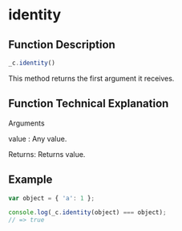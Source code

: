 # identity

## Function Description

```javascript
_c.identity()
```

This method returns the first argument it receives.

## Function Technical Explanation

Arguments

value : Any value.

Returns: Returns value.

## Example

```javascript
var object = { 'a': 1 };

console.log(_c.identity(object) === object);
// => true
```
